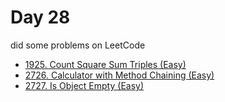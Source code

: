 # Day 28

did some problems on LeetCode

- [1925. Count Square Sum Triples (Easy)](https://leetcode.com/problems/count-square-sum-triples/description/)
- [2726. Calculator with Method Chaining (Easy)](https://leetcode.com/problems/calculator-with-method-chaining/description/)
- [2727. Is Object Empty (Easy)](https://leetcode.com/problems/is-object-empty/description/)
